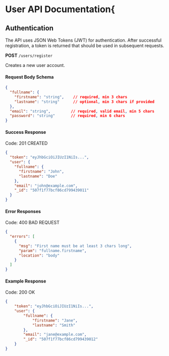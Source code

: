# User API Documentation{
  

## Authentication
The API uses JSON Web Tokens (JWT) for authentication. After successful registration, a token is returned that should be used in subsequent requests.


**POST** `/users/register`

Creates a new user account.

#### Request Body Schema
```json
{
  "fullname": {
    "firstname": "string",    // required, min 3 chars
    "lastname": "string"      // optional, min 3 chars if provided
  },
  "email": "string",         // required, valid email, min 5 chars
  "password": "string"       // required, min 6 chars
}
```

#### Success Response
Code: 201 CREATED
```json
{
  "token": "eyJhbGciOiJIUzI1NiIs...",
  "user": {
    "fullname": {
      "firstname": "John",
      "lastname": "Doe"
    },
    "email": "john@example.com",
    "_id": "507f1f77bcf86cd799439011"
  }
}
```

#### Error Responses
Code: 400 BAD REQUEST
```json
{
  "errors": [
    {
      "msg": "First name must be at least 3 chars long",
      "param": "fullname.firstname",
      "location": "body"
    }
  ]
}
```
#### Example Response
Code: 200 OK
```json
{
    "token": "eyJhbGciOiJIUzI1NiIs...",
    "user": {
        "fullname": {
            "firstname": "Jane",
            "lastname": "Smith"
        },
        "email": "jane@example.com",
        "_id": "507f1f77bcf86cd799439012"
    }
}